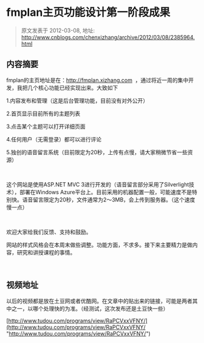 # fmplan主页功能设计第一阶段成果 
> 原文发表于 2012-03-08, 地址: http://www.cnblogs.com/chenxizhang/archive/2012/03/08/2385964.html 


内容摘要
----

  fmplan的主页地址是在：<http://fmplan.xizhang.com>  ，通过将近一周的集中开发，我把几个核心功能已经实现出来。大致如下

 1.内容发布和管理（这是后台管理功能，目前没有对外公开）

 2.首页显示目前所有的主题列表

 3.点击某个主题可以打开详细页面

 4.任何用户（无需登录）都可以进行评论

 5.独创的语音留言系统（目前限定为20秒，上传有点慢，请大家稍微节省一些资源）

  

 这个网站是使用ASP.NET MVC 3进行开发的（语音留言部分采用了Silverlight技术），部署在Windows Azure平台上。目前采用的机器配置一般，可能速度不是特别快。语音留言限定为20秒，文件通常为2～3MB，会上传到服务器。（这个速度慢一点）

  

 欢迎大家给我们反馈、支持和鼓励。

 网站的样式风格会在本周末做些调整。功能方面，不求多。接下来主要精力是做内容，研究和讲授课程的事情。

  

 视频地址
----

 以后的视频都是放在土豆网或者优酷网。在文章中的贴出来的链接，可能是两者其中之一，以哪个处理快的为准。（经测试，这次发布还是土豆快一些）

 [http://www.tudou.com/programs/view/RaPCVxxVFNY/](http://www.tudou.com/programs/view/RaPCVxxVFNY/ "http://www.tudou.com/programs/view/RaPCVxxVFNY/")

 